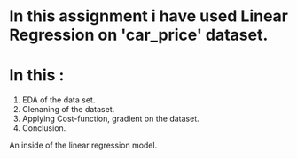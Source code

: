 # In this assignment i have used Linear Regression on 'car_price' dataset.
# In this :
1. EDA of the data set.
2. Clenaning of the dataset.
3. Applying Cost-function, gradient on the dataset.
4. Conclusion.

An inside of the linear regression model.

